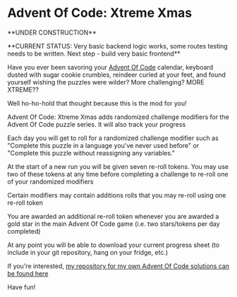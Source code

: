 # Advent Of Code: Xtreme Xmas

\*\*UNDER CONSTRUCTION\*\*

\*\*CURRENT STATUS: Very basic backend logic works, some routes testing needs to be written. Next step - build very basic frontend\*\*

Have you ever been savoring your [Advent Of Code](https://adventofcode.com/) calendar, keyboard dusted with sugar cookie crumbles, reindeer curled at your feet, and found yourself wishing the puzzles were wilder? More challenging? MORE XTREME??

Well ho-ho-hold that thought because this is the mod for you!

Advent Of Code: Xtreme Xmas adds randomized challenge modifiers for the Advent Of Code puzzle series. It will also track your progress

Each day you will get to roll for a randomized challenge modifier such as "Complete this puzzle in a language you've never used before" or "Complete this puzzle without reassigning any variables."

At the start of a new run you will be given seven re-roll tokens. You may use two of these tokens at any time before completing a challenge to re-roll one of your randomized modifiers

Certain modifiers may contain additions rolls that you may re-roll using one re-roll token

You are awarded an additional re-roll token whenever you are awarded a gold star in the main Advent Of Code game (i.e. two stars/tokens per day completed)

At any point you will be able to download your current progress sheet (to include in your git repository, hang on your fridge, etc.)

If you're interested, [my repository for my own Advent Of Code solutions can be found here](https://github.com/kaBeech/Advent-Of-Code/)

Have fun!
